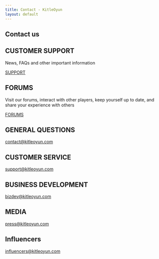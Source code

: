 ```yaml
---
title: Contact - KitleOyun
layout: default
---
```


<div class="page-caption">
	<h2 class="caption">Contact us</h2>
</div>

<section>
	<div class="container tight bg-accent top-space-2x bottom-space-2x">
		<div class="row">
			<div class="col-sm-6">
				<h2 class="h1">CUSTOMER SUPPORT</h2>
				<p>News, FAQs and other important information</p>
				<p><a class="btn btn-default contacts_b" href="/support">SUPPORT</a></p>
				<h2 class="h1">FORUMS</h2>
				<p>Visit our forums, interact with other players, keep yourself up to date, and share your experience with others</p>
				<p><a class="btn btn-default contacts_b" href="https://forum.kitleoyun.com">FORUMS</a></p>
			</div>
			<div class="col-sm-5 col-sm-push-1">
				<h2 class="h1">GENERAL QUESTIONS</h2>
				<p><a href="mailto:contact@kitleoyun.com">contact@kitleoyun.com</a></p>
				<h2 class="h1">CUSTOMER SERVICE</h2>
				<p><a href="mailto:support@kitleoyun.com">support@kitleoyun.com</a></p>   
				<h2 class="h1">BUSINESS DEVELOPMENT</h2>
				<p><a href="mailto:bizdev@kitleoyun.com">bizdev@kitleoyun.com</a></p>
				<h2 class="h1">MEDIA</h2>
				<p><a href="mailto:press@kitleoyun.com">press@kitleoyun.com</a></p>
				<h2 class="h1">Influencers</h2>
				<p><a href="mailto:influencers@kitleoyun.com">influencers@kitleoyun.com</a></p>
			</div>
		</div>
	</div>
</section>
